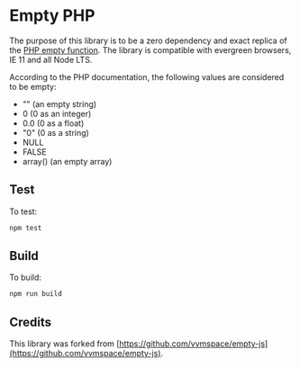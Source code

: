 # Empty PHP

The purpose of this library is to be a zero dependency and exact replica of the [PHP empty function](https://www.php.net/manual/en/function.empty.php). The library is compatible with evergreen browsers, IE 11 and all Node LTS.

According to the PHP documentation, the following values are considered to be empty:

* "" (an empty string)
* 0 (0 as an integer)
* 0.0 (0 as a float)
* "0" (0 as a string)
* NULL
* FALSE
* array() (an empty array)

## Test

To test:

```bash
npm test
```

## Build

To build:

```bash
npm run build
```

## Credits

This library was forked from [https://github.com/vvmspace/empty-js](https://github.com/vvmspace/empty-js).
